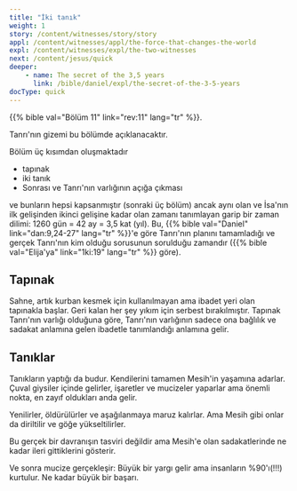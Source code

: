 ```yaml
---
title: "İki tanık"
weight: 1
story: /content/witnesses/story/story
appl: /content/witnesses/appl/the-force-that-changes-the-world
expl: /content/witnesses/expl/the-two-witnesses
next: /content/jesus/quick
deeper:
    - name: The secret of the 3,5 years
      link: /bible/daniel/expl/the-secret-of-the-3-5-years
docType: quick
---
```



{{% bible val="Bölüm 11" link="rev:11" lang="tr" %}}.

Tanrı'nın gizemi bu bölümde açıklanacaktır. 

Bölüm üç kısımdan oluşmaktadır
- tapınak
- iki tanık
- Sonrası ve Tanrı'nın varlığının açığa çıkması

ve bunların hepsi kapsanmıştır (sonraki üç bölüm) ancak aynı olan ve İsa'nın ilk gelişinden ikinci gelişine kadar olan zamanı tanımlayan garip bir zaman dilimi: 1260 gün = 42 ay = 3,5 kat (yıl). Bu, {{% bible val="Daniel" link="dan:9,24-27" lang="tr" %}}'e göre Tanrı'nın planını tamamladığı ve gerçek Tanrı'nın kim olduğu sorusunun sorulduğu zamandır ({{% bible val="Elija'ya" link="1ki:19" lang="tr" %}} göre).

## Tapınak

Sahne, artık kurban kesmek için kullanılmayan ama ibadet yeri olan tapınakla başlar. Geri kalan her şey yıkım için serbest bırakılmıştır. Tapınak Tanrı'nın varlığı olduğuna göre, Tanrı'nın varlığının sadece ona bağlılık ve sadakat anlamına gelen ibadetle tanımlandığı anlamına gelir.

## Tanıklar

Tanıkların yaptığı da budur. Kendilerini tamamen Mesih'in yaşamına adarlar. Çuval giysiler içinde gelirler, işaretler ve mucizeler yaparlar ama önemli nokta, en zayıf oldukları anda gelir.

Yenilirler, öldürülürler ve aşağılanmaya maruz kalırlar. Ama Mesih gibi onlar da diriltilir ve göğe yükseltilirler. 

Bu gerçek bir davranışın tasviri değildir ama Mesih'e olan sadakatlerinde ne kadar ileri gittiklerini gösterir.

Ve sonra mucize gerçekleşir: Büyük bir yargı gelir ama insanların %90'ı(!!!) kurtulur. Ne kadar büyük bir başarı.